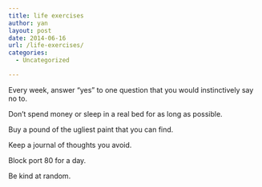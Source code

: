 ```yaml
---
title: life exercises
author: yan
layout: post
date: 2014-06-16
url: /life-exercises/
categories:
  - Uncategorized

---
```

Every week, answer &#8220;yes&#8221; to one question that you would instinctively say no to.

Don&#8217;t spend money or sleep in a real bed for as long as possible.

Buy a pound of the ugliest paint that you can find.

Keep a journal of thoughts you avoid.

Block port 80 for a day.

Be kind at random.
